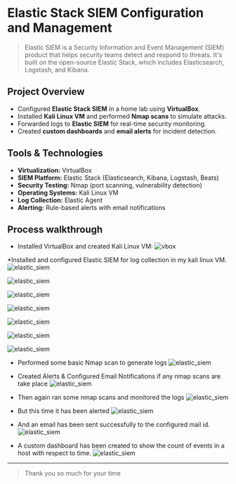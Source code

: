 # Elastic Stack SIEM Configuration and Management
> Elastic SIEM is a Security Information and Event Management (SIEM) product that helps security teams detect and respond to threats. It's built on the open-source Elastic Stack, which includes Elasticsearch, Logstash, and Kibana.

## Project Overview
- Configured **Elastic Stack SIEM** in a home lab using **VirtualBox**.
- Installed **Kali Linux VM** and performed **Nmap scans** to simulate attacks.
- Forwarded logs to **Elastic SIEM** for real-time security monitoring.
- Created **custom dashboards** and **email alerts** for incident detection.

## Tools & Technologies
- **Virtualization:** VirtualBox
- **SIEM Platform:** Elastic Stack (Elasticsearch, Kibana, Logstash, Beats)
- **Security Testing:** Nmap (port scanning, vulnerability detection)
- **Operating Systems:** Kali Linux VM
- **Log Collection:** Elastic Agent  
- **Alerting:** Rule-based alerts with email notifications

## Process walkthrough
* Installed VirtualBox and created Kali Linux VM:
![vbox](https://github.com/nivethasureshkannan/cybersecurity_projects_/blob/main/1.SIEM/assets_1/SIEM_1_vb.png?raw=true)

*Installed and configured Elastic SIEM for log collection in my kali linux VM.
![elastic_siem](https://github.com/nivethasureshkannan/cybersecurity_projects_/blob/main/1.SIEM/assets_1/SIEM_1_1.png?raw=true)

![elastic_siem](https://github.com/nivethasureshkannan/cybersecurity_projects_/blob/main/1.SIEM/assets_1/SIEM_1_2.png?raw=true)

![elastic_siem](https://github.com/nivethasureshkannan/cybersecurity_projects_/blob/main/1.SIEM/assets_1/SIEM_1_3.png?raw=true)

![elastic_siem](https://github.com/nivethasureshkannan/cybersecurity_projects_/blob/main/1.SIEM/assets_1/SIEM_1_4.png?raw=true)

![elastic_siem](https://github.com/nivethasureshkannan/cybersecurity_projects_/blob/main/1.SIEM/assets_1/SIEM_1_5.png?raw=true)

![elastic_siem](https://github.com/nivethasureshkannan/cybersecurity_projects_/blob/main/1.SIEM/assets_1/SIEM_1_6.png?raw=true)

![elastic_siem](https://github.com/nivethasureshkannan/cybersecurity_projects_/blob/main/1.SIEM/assets_1/SIEM_1_7.png?raw=true)

* Performed some basic  Nmap scan to generate logs
![elastic_siem](https://github.com/nivethasureshkannan/cybersecurity_projects_/blob/main/1.SIEM/assets_1/SIEM_1_8.png?raw=true)

* Created Alerts & Configured Email Notifications if any nmap scans are take place
![elastic_siem](https://github.com/nivethasureshkannan/cybersecurity_projects_/blob/main/1.SIEM/assets_1/SIEM_1_rule.png?raw=true)

* Then again ran some nmap scans and monitored the logs
![elastic_siem](https://github.com/nivethasureshkannan/cybersecurity_projects_/blob/main/1.SIEM/assets_1/SIEM_1_9.png?raw=true)

* But this time it has been alerted
![elastic_siem](https://github.com/nivethasureshkannan/cybersecurity_projects_/blob/main/1.SIEM/assets_1/SIEM_1_10.png?raw=true)

* And an email has been sent successfully to the configured mail id.
![elastic_siem](https://github.com/nivethasureshkannan/cybersecurity_projects_/blob/main/1.SIEM/assets_1/SIEM_1_11.png?raw=true)

* A custom dashboard has been created to show the count of events in a host with respect to time.
![elastic_siem](https://github.com/nivethasureshkannan/cybersecurity_projects_/blob/main/1.SIEM/assets_1/SIEM_1_12.png?raw=true)

---
> Thank you so much for your time
